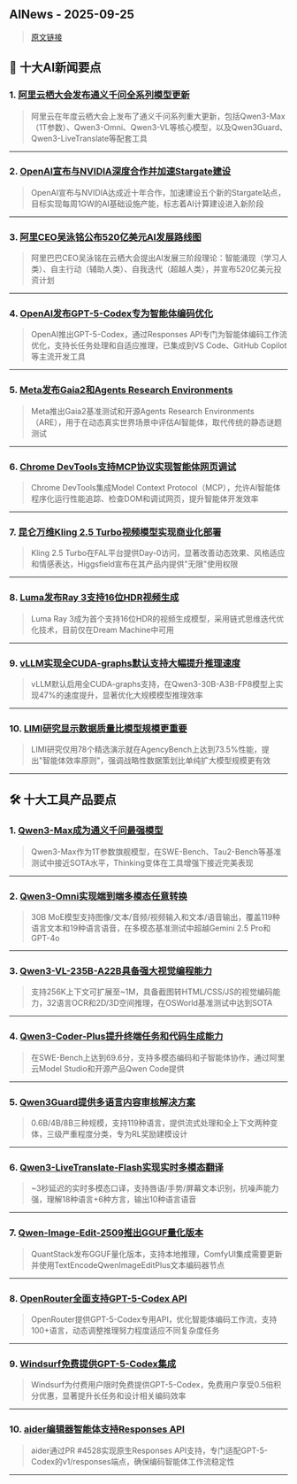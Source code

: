 ## AINews - 2025-09-25

> [原文链接](https://news.smol.ai/issues/25-09-23-alibaba-yunqi/)

## 📰 十大AI新闻要点

### 1. [阿里云栖大会发布通义千问全系列模型更新](https://yunqi.aliyun.com/)
> 阿里云在年度云栖大会上发布了通义千问系列重大更新，包括Qwen3-Max（1T参数）、Qwen3-Omni、Qwen3-VL等核心模型，以及Qwen3Guard、Qwen3-LiveTranslate等配套工具

---

### 2. [OpenAI宣布与NVIDIA深度合作并加速Stargate建设](https://twitter.com/OpenAI/status/1970601342680084483)
> OpenAI宣布与NVIDIA达成近十年合作，加速建设五个新的Stargate站点，目标实现每周1GW的AI基础设施产能，标志着AI计算建设进入新阶段

---

### 3. [阿里CEO吴泳铭公布520亿美元AI发展路线图](https://www.cls.cn/detail/2154306)
> 阿里巴巴CEO吴泳铭在云栖大会提出AI发展三阶段理论：智能涌现（学习人类）、自主行动（辅助人类）、自我迭代（超越人类），并宣布520亿美元投资计划

---

### 4. [OpenAI发布GPT-5-Codex专为智能体编码优化](https://twitter.com/OpenAIDevs/status/1970535239048159237)
> OpenAI推出GPT-5-Codex，通过Responses API专门为智能体编码工作流优化，支持长任务处理和自适应推理，已集成到VS Code、GitHub Copilot等主流开发工具

---

### 5. [Meta发布Gaia2和Agents Research Environments](https://huggingface.co/blog/gaia2)
> Meta推出Gaia2基准测试和开源Agents Research Environments（ARE），用于在动态真实世界场景中评估AI智能体，取代传统的静态谜题测试

---

### 6. [Chrome DevTools支持MCP协议实现智能体网页调试](https://twitter.com/ChromiumDev/status/1970505063064825994)
> Chrome DevTools集成Model Context Protocol（MCP），允许AI智能体程序化运行性能追踪、检查DOM和调试网页，提升智能体开发效率

---

### 7. [昆仑万维Kling 2.5 Turbo视频模型实现商业化部署](https://twitter.com/fal/status/1970404272551367009)
> Kling 2.5 Turbo在FAL平台提供Day-0访问，显著改善动态效果、风格适应和情感表达，Higgsfield宣布在其产品内提供"无限"使用权限

---

### 8. [Luma发布Ray 3支持16位HDR视频生成](https://twitter.com/ArtificialAnlys/status/1970546709890768993)
> Luma Ray 3成为首个支持16位HDR的视频生成模型，采用链式思维迭代优化技术，目前仅在Dream Machine中可用

---

### 9. [vLLM实现全CUDA-graphs默认支持大幅提升推理速度](https://twitter.com/jxmnop/status/1970498857386541137)
> vLLM默认启用全CUDA-graphs支持，在Qwen3-30B-A3B-FP8模型上实现47%的速度提升，显著优化大规模模型推理效率

---

### 10. [LIMI研究显示数据质量比模型规模更重要](https://twitter.com/arankomatsuzaki/status/1970328242688246160)
> LIMI研究仅用78个精选演示就在AgencyBench上达到73.5%性能，提出"智能体效率原则"，强调战略性数据策划比单纯扩大模型规模更有效

---

## 🛠️ 十大工具产品要点

### 1. [Qwen3-Max成为通义千问最强模型](https://qwen.ai/blog?id=241398b9cd6353de490b0f82806c7848c5d2777d)
> Qwen3-Max作为1T参数旗舰模型，在SWE-Bench、Tau2-Bench等基准测试中接近SOTA水平，Thinking变体在工具增强下接近完美表现

---

### 2. [Qwen3-Omni实现端到端多模态任意转换](https://qwen.ai/blog?id=fdfbaf2907a36b7659a470c77fb135e381302028)
> 30B MoE模型支持图像/文本/音频/视频输入和文本/语音输出，覆盖119种语言文本和19种语言语音，在多模态基准测试中超越Gemini 2.5 Pro和GPT-4o

---

### 3. [Qwen3-VL-235B-A22B具备强大视觉编程能力](https://qwen.ai/blog?id=99f0335c4ad9ff6153e517418d48535ab6d8afef)
> 支持256K上下文可扩展至~1M，具备截图转HTML/CSS/JS的视觉编码能力，32语言OCR和2D/3D空间推理，在OSWorld基准测试中达到SOTA

---

### 4. [Qwen3-Coder-Plus提升终端任务和代码生成能力](https://twitter.com/Alibaba_Qwen/status/1970582211993927774)
> 在SWE-Bench上达到69.6分，支持多模态编码和子智能体协作，通过阿里云Model Studio和开源产品Qwen Code提供

---

### 5. [Qwen3Guard提供多语言内容审核解决方案](https://qwen.ai/blog?id=f0bbad0677edf58ba93d80a1e12ce458f7a80548)
> 0.6B/4B/8B三种规模，支持119种语言，提供流式处理和全上下文两种变体，三级严重程度分类，专为RL奖励建模设计

---

### 6. [Qwen3-LiveTranslate-Flash实现实时多模态翻译](https://qwen.ai/blog?id=b2de6ae8555599bf3b87eec55a285cdf496b78e4)
> ~3秒延迟的实时多模态口译，支持唇语/手势/屏幕文本识别，抗噪声能力强，理解18种语言+6种方言，输出10种语言语音

---

### 7. [Qwen-Image-Edit-2509推出GGUF量化版本](https://huggingface.co/QuantStack/Qwen-Image-Edit-2509-GGUF/tree/main)
> QuantStack发布GGUF量化版本，支持本地推理，ComfyUI集成需要更新并使用TextEncodeQwenImageEditPlus文本编码器节点

---

### 8. [OpenRouter全面支持GPT-5-Codex API](https://twitter.com/OpenRouterAI/status/1970541305324601745)
> OpenRouter提供GPT-5-Codex专用API，优化智能体编码工作流，支持100+语言，动态调整推理努力程度适应不同复杂度任务

---

### 9. [Windsurf免费提供GPT-5-Codex集成](https://twitter.com/windsurf/status/1970549712551100523)
> Windsurf为付费用户限时免费提供GPT-5-Codex，免费用户享受0.5倍积分优惠，显著提升长任务和设计相关编码效率

---

### 10. [aider编辑器智能体支持Responses API](https://github.com/Aider-AI/aider/pull/4528)
> aider通过PR #4528实现原生Responses API支持，专门适配GPT-5-Codex的v1/responses端点，确保编码智能体工作流稳定性

---